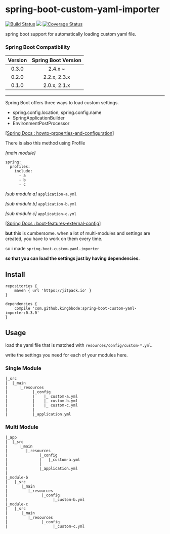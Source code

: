 # spring-boot-custom-yaml-importer

[![Build Status](https://travis-ci.org/kingbbode/spring-boot-custom-yaml-importer.svg?branch=master)](https://travis-ci.org/kingbbode/spring-boot-custom-yaml-importer)
[![](https://jitpack.io/v/kingbbode/spring-boot-custom-yaml-importer.svg)](https://jitpack.io/#kingbbode/spring-boot-custom-yaml-importer)
[![Coverage Status](https://coveralls.io/repos/github/kingbbode/spring-boot-custom-yaml-importer/badge.svg?branch=master)](https://coveralls.io/github/kingbbode/spring-boot-custom-yaml-importer?branch=master)

spring boot support for automatically loading custom yaml file.

### Spring Boot Compatibility

|  Version  | Spring Boot Version |
|:---------:|:-------------------:|
|   0.3.0   |       2.4.x ~       |
|   0.2.0   |    2.2.x, 2.3.x     |
|   0.1.0   |    2.0.x, 2.1.x     |

---
 
Spring Boot offers three ways to load custom settings.

- spring.config.location, spring.config.name
- SpringApplicationBuilder
- EnvironmentPostProcessor

[[Spring Docs : howto-properties-and-configuration](https://docs.spring.io/spring-boot/docs/current/reference/html/howto-properties-and-configuration.html)]

There is also this method using Profile

*[main module]*
```
spring:
  profiles:
    include:
      - a
      - b
      - c
```
*[sub module a]*
`application-a.yml`

*[sub module b]*
`application-b.yml`

*[sub module c]*
`application-c.yml`

[[Spring Docs : boot-features-external-config](https://docs.spring.io/spring-boot/docs/current/reference/html/boot-features-external-config.html)]

**but** this is cumbersome. when a lot of multi-modules and settings are created, you have to work on them every time.

so i made `spring-boot-custom-yaml-importer` 

**so that you can load the settings just by having dependencies.**

## Install

```
repositories {
    maven { url 'https://jitpack.io' }
}

dependencies {
    compile 'com.github.kingbbode:spring-boot-custom-yaml-importer:0.3.0'
}
```

## Usage

load the yaml file that is matched with `resources/config/custom-*.yml`.

write the settings you need for each of your modules here.

### Single Module

```
|_src
|  |_main
|     |_resources
|           |_config
|           |    |_ custom-a.yml
|           |    |_ custom-b.yml
|           |    |_ custom-c.yml
|           |
|           |_application.yml  
```

### Multi Module

```
|_app
|  |_src
|     |_main
|        |_resources
|              |_config
|              |   |_custom-a.yml
|              |
|              |_application.yml
|                   
|_module-b
|   |_src
|      |_main
|         |_resources
|               |_config
|                    |_custom-b.yml
|_module-c
|   |_src
|      |_main
|         |_resources
|               |_config
|                    |_custom-c.yml
```
